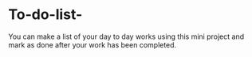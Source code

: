 # To-do-list-
You can make a list of your day to day works using this mini project and mark as done after your work has been completed.
